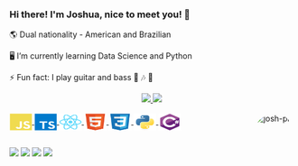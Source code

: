 ### Hi there! I'm Joshua, nice to meet you! 👋

🌎 Dual nationality - American and Brazilian

🖥️ I’m currently learning Data Science and Python

⚡ Fun fact: I play guitar and bass 🎸 🎶 🤘


<div align="center">
  <a href="https://github.com/JJandoso">
  <img height="180em" src="https://github-readme-stats.vercel.app/api?username=JJandoso&show_icons=true&theme=maroongold&include_all_commits=true&count_private=true"/>
  <img height="180em" src="https://github-readme-stats.vercel.app/api/top-langs/?username=JJandoso&layout=compact&langs_count=7&theme=maroongold "/>
</div>

<div style="display: inline_block"><br>
  <img align="center" alt="josh-Js" height="30" width="40" src="https://raw.githubusercontent.com/devicons/devicon/master/icons/javascript/javascript-plain.svg">
  <img align="center" alt="josh-Ts" height="30" width="40" src="https://raw.githubusercontent.com/devicons/devicon/master/icons/typescript/typescript-plain.svg">
  <img align="center" alt="josh-React" height="30" width="40" src="https://raw.githubusercontent.com/devicons/devicon/master/icons/react/react-original.svg">
  <img align="center" alt="josh-HTML" height="30" width="40" src="https://raw.githubusercontent.com/devicons/devicon/master/icons/html5/html5-original.svg">
  <img align="center" alt="josh-CSS" height="30" width="40" src="https://raw.githubusercontent.com/devicons/devicon/master/icons/css3/css3-original.svg">
  <img align="center" alt="josh-Python" height="30" width="40" src="https://raw.githubusercontent.com/devicons/devicon/master/icons/python/python-original.svg">
  <img align="center" alt="josh-Csharp" height="30" width="40" src="https://raw.githubusercontent.com/devicons/devicon/master/icons/csharp/csharp-original.svg">
  <img align="right" alt="josh-pic" height="150" style="border-radius:50px;" src="https://cdn.dribbble.com/users/1055192/screenshots/3709363/media/8536e4d132c320700677549fbf675179.gif">
</div>

 ##
 
<div> 
   <a href="https://www.linkedin.com/in/joshua-jandoso/" target="_blank"><img src="https://img.shields.io/badge/-LinkedIn-%230077B5?style=for-the-badge&logo=linkedin&logoColor=white" target="_blank"></a>
  <a href="https://www.instagram.com/joshua_jandoso/" target="_blank"><img src="https://img.shields.io/badge/-Instagram-%23E4405F?style=for-the-badge&logo=instagram&logoColor=white" target="_blank"></a>
 <a href="https://discord.gg/ppge4fZF" target="_blank"><img src="https://img.shields.io/badge/Discord-7289DA?style=for-the-badge&logo=discord&logoColor=white" target="_blank"></a> 
  <a href = "mailto:jjandoso@gmail.com"><img src="https://img.shields.io/badge/Gmail-D14836?style=for-the-badge&logo=gmail&logoColor=white" target="_blank"></a>
 
